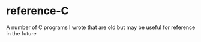 # reference-C
 A number of C programs I wrote that are old but may be useful for reference in the future

